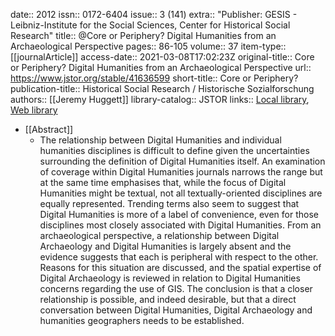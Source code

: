 date:: 2012
issn:: 0172-6404
issue:: 3 (141)
extra:: "Publisher: GESIS - Leibniz-Institute for the Social Sciences, Center for Historical Social Research"
title:: @Core or Periphery? Digital Humanities from an Archaeological Perspective
pages:: 86-105
volume:: 37
item-type:: [[journalArticle]]
access-date:: 2021-03-08T17:02:23Z
original-title:: Core or Periphery? Digital Humanities from an Archaeological Perspective
url:: https://www.jstor.org/stable/41636599
short-title:: Core or Periphery?
publication-title:: Historical Social Research / Historische Sozialforschung
authors:: [[Jeremy Huggett]]
library-catalog:: JSTOR
links:: [Local library](zotero://select/groups/2386895/items/VT4AUVQE), [Web library](https://www.zotero.org/groups/2386895/items/VT4AUVQE)

- [[Abstract]]
	- The relationship between Digital Humanities and individual humanities disciplines is difficult to define given the uncertainties surrounding the definition of Digital Humanities itself. An examination of coverage within Digital Humanities journals narrows the range but at the same time emphasises that, while the focus of Digital Humanities might be textual, not all textually-oriented disciplines are equally represented. Trending terms also seem to suggest that Digital Humanities is more of a label of convenience, even for those disciplines most closely associated with Digital Humanities. From an archaeological perspective, a relationship between Digital Archaeology and Digital Humanities is largely absent and the evidence suggests that each is peripheral with respect to the other. Reasons for this situation are discussed, and the spatial expertise of Digital Archaeology is reviewed in relation to Digital Humanities concerns regarding the use of GIS. The conclusion is that a closer relationship is possible, and indeed desirable, but that a direct conversation between Digital Humanities, Digital Archaeology and humanities geographers needs to be established.